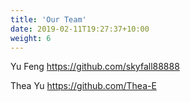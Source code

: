 ```yaml
---
title: 'Our Team'
date: 2019-02-11T19:27:37+10:00
weight: 6
---
```


Yu Feng   https://github.com/skyfall88888

Thea Yu   https://github.com/Thea-E